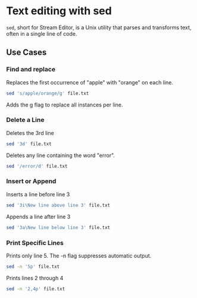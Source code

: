 # Text editing with sed

`sed`, short for Stream Editor, is a Unix utility that parses and transforms text, often in a single line of code.

## Use Cases

### Find and replace
Replaces the first occurrence of "apple" with "orange" on each line.
```sh
sed 's/apple/orange/g' file.txt
```
Adds the g flag to replace all instances per line.

### Delete a Line

Deletes the 3rd line

```sh
sed '3d' file.txt
```

Deletes any line containing the word "error".
```sh
sed '/error/d' file.txt
```

### Insert or Append
Inserts a line before line 3
```sh
sed '3i\New line above line 3' file.txt
```

Appends a line after line 3
```sh
sed '3a\New line below line 3' file.txt
```

### Print Specific Lines
Prints only line 5. The -n flag suppresses automatic output.
```sh
sed -n '5p' file.txt
```

Prints lines 2 through 4
```sh
sed -n '2,4p' file.txt
```
